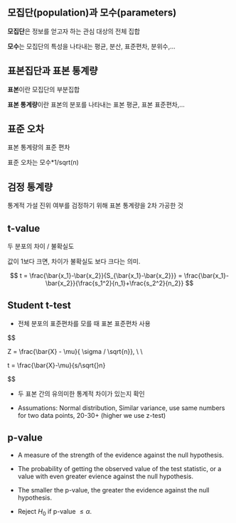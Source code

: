 ## 모집단(population)과 모수(parameters)

**모집단**은 정보를 얻고자 하는 관심 대상의 전체 집합

**모수**는 모집단의 특성을 나타내는 평균, 분산, 표준편차, 분위수,...

## 표본집단과 표본 통계량

**표본**이란 모집단의 부분집합

**표본 통계량**이란 표본의 분포를 나타내는 표본 평균, 표본 표준편차,...

## 표준 오차

표본 통계량의 표준 편차

표준 오차는 모수*1/sqrt(n)

## 검정 통계량

 통계적 가설 진위 여부를 검정하기 위해 표본 통계량을 2차 가공한 것

## t-value

두 분포의 차이 / 불확실도 

값이 1보다 크면, 차이가 불확실도 보다 크다는 의미.

$$
t = \frac{\bar{x_1}-\bar{x_2}}{S_{\bar{x_1}-\bar{x_2}}} = \frac{\bar{x_1}-\bar{x_2}}{\frac{s_1^2}{n_1}+\frac{s_2^2}{n_2}}
$$

## Student t-test

- 전체 분포의 표준편차를 모를 때 표본 표준편차 사용

$$

Z = \frac{\bar{X} - \mu}{ \sigma / \sqrt{n}}, \\ \\

t = \frac{\bar{X}-\mu}{s/\sqrt{}n}

$$


- 두 표본 간의 유의미한 통계적 차이가 있는지 확인

- Assumations: Normal distribution, Similar variance, use same numbers for two data points, 20-30+ (higher we use z-test) 


## p-value

- A measure of the strength of the evidence against the null hypothesis.

- The probability of getting the observed value of the test statistic, 
or a value with even greater evience against the null hypothesis.

- The smaller the p-value, the greater the evidence against the null hypothesis.

- Reject $H_0$ if p-value $\le \alpha$. 